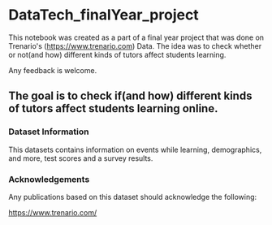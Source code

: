 # DataTech_finalYear_project

This notebook was created as a part of a final year project that was done on Trenario's (https://www.trenario.com) Data.
The idea was to check whether or not(and how) different kinds of tutors affect students learning.

Any feedback is welcome.


## The goal is to check if(and how) different kinds of tutors affect students learning online.


### Dataset Information

This datasets contains information on events while learning, demographics, and more, test scores and a survey results.



### Acknowledgements

Any publications based on this dataset should acknowledge the following:

https://www.trenario.com/


